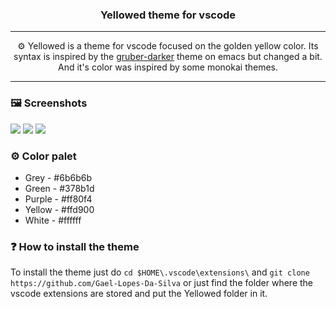 <h3 align="center">Yellowed theme for vscode</h3>

---

<p align="center">⚙️ Yellowed is a theme for vscode focused on the golden yellow color. Its syntax is inspired by the <a href="https://github.com/rexim/gruber-darker-theme">gruber-darker</a> theme on emacs but changed a bit. And it's color was inspired by some monokai themes.</p>

---

### 🖼️ Screenshots
![](https://cdn.discordapp.com/attachments/594977170850447411/955861490651496509/screenshot1.png)
![](https://cdn.discordapp.com/attachments/594977170850447411/955861491100295238/screenshot2.png)
![](https://cdn.discordapp.com/attachments/594977170850447411/955861491364532284/screenshot3.png)

### ⚙️ Color palet

- Grey   - #6b6b6b
- Green  - #378b1d
- Purple - #ff80f4
- Yellow - #ffd900
- White  - #ffffff

### ❓ How to install the theme

To install the theme just do `cd $HOME\.vscode\extensions\` and `git clone https://github.com/Gael-Lopes-Da-Silva` or just find the folder where the vscode extensions are stored and put the Yellowed folder in it.
